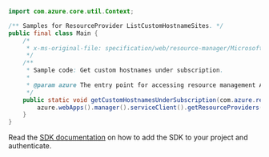 ```java
import com.azure.core.util.Context;

/** Samples for ResourceProvider ListCustomHostnameSites. */
public final class Main {
    /*
     * x-ms-original-file: specification/web/resource-manager/Microsoft.Web/stable/2021-03-01/examples/ListCustomHostNameSites.json
     */
    /**
     * Sample code: Get custom hostnames under subscription.
     *
     * @param azure The entry point for accessing resource management APIs in Azure.
     */
    public static void getCustomHostnamesUnderSubscription(com.azure.resourcemanager.AzureResourceManager azure) {
        azure.webApps().manager().serviceClient().getResourceProviders().listCustomHostnameSites(Context.NONE);
    }
}
```

Read the [SDK documentation](https://github.com/Azure/azure-sdk-for-java/blob/azure-resourcemanager_2.15.0/sdk/resourcemanager/azure-resourcemanager/README.md) on how to add the SDK to your project and authenticate.
